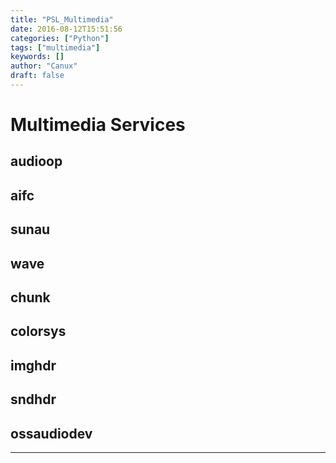 ```yaml
---
title: "PSL_Multimedia"
date: 2016-08-12T15:51:56
categories: ["Python"]
tags: ["multimedia"]
keywords: []
author: "Canux"
draft: false
---
```


# Multimedia Services

## audioop

## aifc

## sunau

## wave

## chunk

## colorsys

## imghdr

## sndhdr

## ossaudiodev

***
